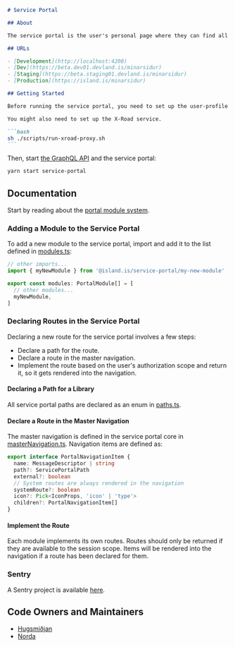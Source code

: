 ````markdown
# Service Portal

## About

The service portal is the user's personal page where they can find all information related to themselves, family, finances, applications, and more.

## URLs

- [Development](http://localhost:4200)
- [Dev](https://beta.dev01.devland.is/minarsidur)
- [Staging](https://beta.staging01.devland.is/minarsidur)
- [Production](https://island.is/minarsidur)

## Getting Started

Before running the service portal, you need to set up the user-profile service. Follow [these steps](../services/user-profile/README.md#initial-setup) first.

You might also need to set up the X-Road service.

```bash
sh ./scripts/run-xroad-proxy.sh
```
````

Then, start [the GraphQL API](../api/README.md#getting-started) and the service portal:

```bash
yarn start service-portal
```

## Documentation

Start by reading about the [portal module system](../../libs/portals/core/README.md).

### Adding a Module to the Service Portal

To add a new module to the service portal, import and add it to the list defined in [modules.ts](./src/store/modules.ts):

```typescript
// other imports...
import { myNewModule } from '@island.is/service-portal/my-new-module'

export const modules: PortalModule[] = [
  // other modules...
  myNewModule,
]
```

### Declaring Routes in the Service Portal

Declaring a new route for the service portal involves a few steps:

- Declare a path for the route.
- Declare a route in the master navigation.
- Implement the route based on the user's authorization scope and return it, so it gets rendered into the navigation.

#### Declaring a Path for a Library

All service portal paths are declared as an enum in [paths.ts](../../libs/service-portal/core/src/lib/navigation/paths.ts).

#### Declare a Route in the Master Navigation

The master navigation is defined in the service portal core in [masterNavigation.ts](../../libs/service-portal/core/src/lib/navigation/masterNavigation.ts). Navigation items are defined as:

```typescript
export interface PortalNavigationItem {
  name: MessageDescriptor | string
  path?: ServicePortalPath
  external?: boolean
  // System routes are always rendered in the navigation
  systemRoute?: boolean
  icon?: Pick<IconProps, 'icon' | 'type'>
  children?: PortalNavigationItem[]
}
```

#### Implement the Route

Each module implements its own routes. Routes should only be returned if they are available to the session scope. Items will be rendered into the navigation if a route has been declared for them.

### Sentry

A Sentry project is available [here](https://sentry.io/organizations/island_is/issues/?project=5501494).

## Code Owners and Maintainers

- [Hugsmiðjan](https://github.com/orgs/island-is/teams/hugsmidjan)
- [Norda](https://github.com/orgs/island-is/teams/norda/members)

```

```
